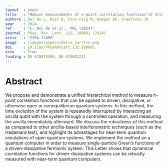 ```yaml
---
layout  : paper
title   : "Robust measurements of n-point correlation functions of driven-dissipative quantum systems on a digital quantum computer"
authors : Del Re L, Rost B, Foss-Feig M, Kemper AF, Freericks JK
year    : 2024
ref     : "L. Del Re et al., PRL (2024)"
journal : Phys. Rev. Lett. 132, 100601 (2024)
arxiv   : "2204.12400"
image   : /images/papers/delre_corrfcn.png
doi     : 10.1103/PhysRevLett.132.100601
ncsu    : True
funding : DE-SC0019469, DE-SC0023231 
---
```


# Abstract

We propose and demonstrate a unified hierarchical method to measure n-point correlation functions that can be applied to driven, dissipative, or otherwise open or nonequilibrium quantum systems. In this method, the time evolution of the system is repeatedly interrupted by interacting an ancilla qubit with the system through a controlled operation, and measuring the ancilla immediately afterward. We discuss the robustness of this method as compared to other ancilla-based interferometric techniques (such as the Hadamard test), and highlight its advantages for near-term quantum simulations of open quantum systems. We implement the method on a quantum computer in order to measure single-particle Green’s functions of a driven-dissipative fermionic system. This Letter shows that dynamical correlation functions for driven-dissipative systems can be robustly measured with near-term quantum computers.
